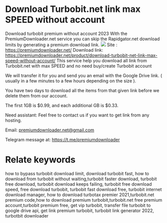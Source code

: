 # Download Turbobit.net link max SPEED without account
Download turbobit premium without account 2023
With the PremiumDownloader.net service you can skip the Rapidgator.net download limits by generating a premium download link.
<img src="https://premiumdownloader.net/wp-content/uploads/2023/04/TURBOTBIT.gif" />
Site : https://premiumdownloader.net/
Download link: https://premiumdownloader.net/product/download-turbobit-net-link-max-speed-without-account/
This service help you download all link from Turbobit.net with max SPEED and no need buy/create Turbobit account

We will transfer it for you and send you an email with the Google Drive link. ( usually in a few minutes to a few hours depending on the size ).

You have two days to download all the items from that given link before we delete them from our account.

The first 1GB is $0.99, and each additional GB is $0.33.

Need assistant:
Feel free to contact us if you want to get link from any hosting.

Email: premiumdownloader.net@gmail.com

Telegram message at: https://t.me/premiumdownloader

# Relate keywords
how to bypass turbobit download limit, download turbobit fast, how to download from turbobit without waiting,turbobit faster download, turbobit free download, turbobit download keeps failing, turbobit free download speed, free download turbobit, turbobit fast download free, turbobit internet download manager, how to download turbotax premier 2021,turbobit.net premium code,how to download premium turbobit,turbobit.net free premium account,turbobit premium free, get vip turbobit, transfer file turbobit to google drive api, get link premium turbobit, turbobit link generator 2022, turbotbit downloader

